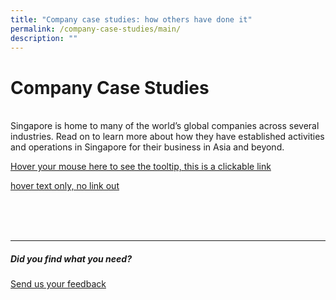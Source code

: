 ```yaml
---
title: "Company case studies: how others have done it"
permalink: /company-case-studies/main/
description: ""
---
```

# Company Case Studies
<br>
Singapore is home to many of the world’s global companies across several industries. Read on to learn more about how they have established activities and operations in Singapore for their business in Asia and beyond.<br>

[Hover your mouse here to see the tooltip, this is a clickable link](https://www.edb.gov.sg/ "This is a tooltip :)")

[hover text only, no link out](# "this one is not a link, but has a tooltip, need to figure out how to style it")


<br>
<br>
<br>

<hr>

##### Did you find what you need?
[Send us your feedback](https://form.gov.sg/642693623cb98f001239be0d)